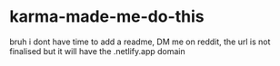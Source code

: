 # karma-made-me-do-this
bruh
i dont have time to add a readme, DM me on reddit, the url is not finalised but it will have the .netlify.app domain
